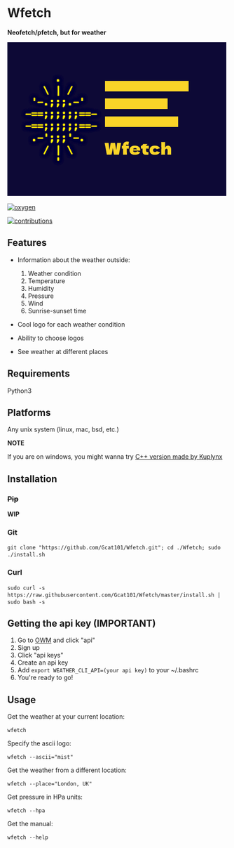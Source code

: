 # Wfetch

**Neofetch/pfetch, but for weather**

![Logo](https://github.com/Gcat101/Wfetch/blob/master/Logo.png)

[![oxygen](https://forthebadge.com/images/badges/powered-by-oxygen.svg)](https://forthebadge.com)

[![contributions](https://img.shields.io/badge/contributions-welcome-green)](https://img.shields.io/badge/contributions-welcome-green)

## Features

- Information about the weather outside:
    1. Weather condition
    2. Temperature
    3. Humidity
    4. Pressure
    5. Wind
    6. Sunrise-sunset time

- Cool logo for each weather condition

- Ability to choose logos

- See weather at different places

## Requirements

Python3

## Platforms

Any unix system (linux, mac, bsd, etc.)

**NOTE**

If you are on windows, you might wanna try [C++ version made by Kuplynx](https://github.com/Kuplynx/ccwfetch)

## Installation

### ~~Pip~~

**WIP**

### Git

```shell
git clone "https://github.com/Gcat101/Wfetch.git"; cd ./Wfetch; sudo ./install.sh
```

### Curl

```shell
sudo curl -s https://raw.githubusercontent.com/Gcat101/Wfetch/master/install.sh | sudo bash -s
```

## Getting the api key (IMPORTANT)

1. Go to [OWM](https://openweathermap.org/) and click "api"
2. Sign up
3. Click "api keys"
4. Create an api key
5. Add `export WEATHER_CLI_API=(your api key)` to your ~/.bashrc
6. You're ready to go!

## Usage

Get the weather at your current location:

```shell
wfetch
```

Specify the ascii logo:

```shell
wfetch --ascii="mist"
```

Get the weather from a different location:

```shell
wfetch --place="London, UK"
```

Get pressure in HPa units:

```shell
wfetch --hpa
```

Get the manual:

```shell
wfetch --help
```
